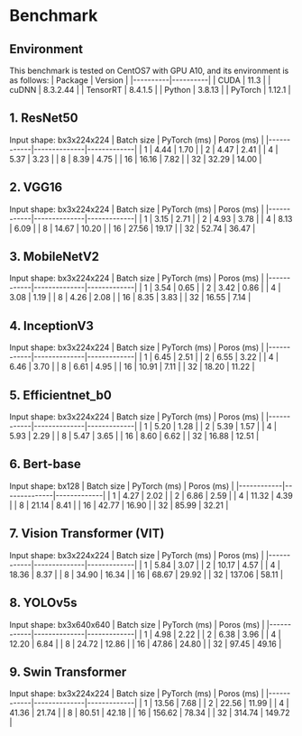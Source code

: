 # Benchmark
## Environment
This benchmark is tested on CentOS7 with GPU A10, and its environment is as follows:
| Package  |  Version |
|----------|----------|
| CUDA     | 11.3     |
| cuDNN    | 8.3.2.44 |
| TensorRT | 8.4.1.5  |
| Python   | 3.8.13   |
| PyTorch  | 1.12.1   |

## 1. ResNet50
Input shape: bx3x224x224
| Batch size | PyTorch (ms) |  Poros (ms) |
|------------|--------------|-------------|
| 1          |   4.44       |  1.70       |
| 2          |   4.47       |  2.41       |
| 4          |   5.37       |  3.23       |
| 8          |   8.39       |  4.75       |
| 16         |   16.16      |  7.82       |
| 32         |   32.29      |  14.00      |

## 2. VGG16
Input shape: bx3x224x224
| Batch size | PyTorch (ms) |  Poros (ms) |
|------------|--------------|-------------|
| 1          |   3.15       |  2.71       |
| 2          |   4.93       |  3.78       |
| 4          |   8.13       |  6.09       |
| 8          |   14.67      |  10.20      |
| 16         |   27.56      |  19.17      |
| 32         |   52.74      |  36.47      |

## 3. MobileNetV2
Input shape: bx3x224x224
| Batch size | PyTorch (ms) |  Poros (ms) |
|------------|--------------|-------------|
| 1          |   3.54       |  0.65       |
| 2          |   3.42       |  0.86       |
| 4          |   3.08       |  1.19       |
| 8          |   4.26       |  2.08       |
| 16         |   8.35       |  3.83       |
| 32         |   16.55      |  7.14       |

## 4. InceptionV3
Input shape: bx3x224x224
| Batch size | PyTorch (ms) |  Poros (ms) |
|------------|--------------|-------------|
| 1          |   6.45       |  2.51       |
| 2          |   6.55       |  3.22       |
| 4          |   6.46       |  3.70       |
| 8          |   6.61       |  4.95       |
| 16         |   10.91      |  7.11       |
| 32         |   18.20      |  11.22      |

## 5. Efficientnet_b0
Input shape: bx3x224x224
| Batch size | PyTorch (ms) |  Poros (ms) |
|------------|--------------|-------------|
| 1          |   5.20       |  1.28       |
| 2          |   5.39       |  1.57       |
| 4          |   5.93       |  2.29       |
| 8          |   5.47       |  3.65       |
| 16         |   8.60       |  6.62       |
| 32         |   16.88      |  12.51      |

## 6. Bert-base
Input shape: bx128
| Batch size | PyTorch (ms) |  Poros (ms) |
|------------|--------------|-------------|
| 1          |   4.27       |  2.02       |
| 2          |   6.86       |  2.59       |
| 4          |   11.32      |  4.39       |
| 8          |   21.14      |  8.41       |
| 16         |   42.77      |  16.90      |
| 32         |   85.99      |  32.21      |

## 7. Vision Transformer (VIT)
Input shape: bx3x224x224
| Batch size | PyTorch (ms) |  Poros (ms) |
|------------|--------------|-------------|
| 1          |   5.84       |  3.07       |
| 2          |   10.17      |  4.57       |
| 4          |   18.36      |  8.37       |
| 8          |   34.90      |  16.34      |
| 16         |   68.67      |  29.92      |
| 32         |   137.06     |  58.11      |

## 8. YOLOv5s
Input shape: bx3x640x640
| Batch size | PyTorch (ms) |  Poros (ms) |
|------------|--------------|-------------|
| 1          |   4.98       |  2.22       |
| 2          |   6.38       |  3.96       |
| 4          |   12.20      |  6.84       |
| 8          |   24.72      |  12.86      |
| 16         |   47.86      |  24.80      |
| 32         |   97.45      |  49.16      |

## 9. Swin Transformer
Input shape: bx3x224x224
| Batch size | PyTorch (ms) |  Poros (ms) |
|------------|--------------|-------------|
| 1          |   13.56      |  7.68       |
| 2          |   22.56      |  11.99      |
| 4          |   41.36      |  21.74      |
| 8          |   80.51      |  42.18      |
| 16         |   156.62     |  78.34      |
| 32         |   314.74     |  149.72     |